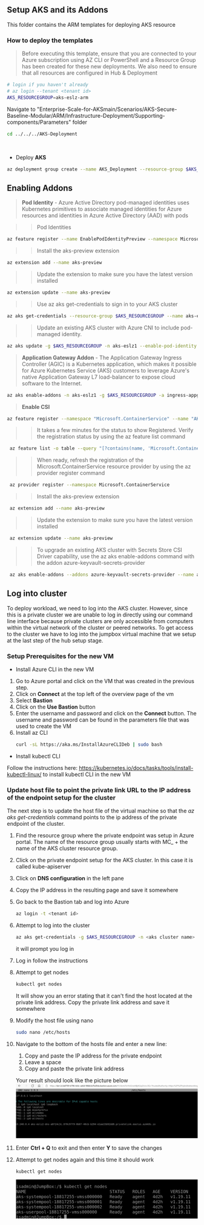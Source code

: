 ## Setup AKS and its Addons

This folder contains the ARM templates for deploying AKS resource

### How to deploy the templates
>Before executing this template, ensure that you are connected to your Azure subscription using AZ CLI or PowerShell and a Resource Group has been created for these new deployments. 
> We also need to ensure that all resources are configured in Hub & Deployment

```bash
# login if you haven't already
# az login --tenant <tenant id>
AKS_RESOURCEGROUP=aks-eslz-arm
```


Navigate to "Enterprise-Scale-for-AKSmain/Scenarios/AKS-Secure-Baseline-Modular/ARM/Infrastructure-Deployment/Supporting-components/Parameters" folder
```bash
cd ../../../AKS-Deployment
```

<br/>

* Deploy **AKS**
```bash
az deployment group create --name AKS_Deployment --resource-group $AKS_RESOURCEGROUP --template-file aks-eslz-aks.template.json --parameters @aks-eslz-aks.parameters.json
```
## Enabling Addons
 > **Pod Identity** - Azure Active Directory pod-managed identities uses Kubernetes primitives to associate managed identities for Azure resources and identities in Azure Active Directory (AAD) with pods

>> Pod Identities
```bash
az feature register --name EnablePodIdentityPreview --namespace Microsoft.ContainerService
```
>> Install the aks-preview extension
```bash
az extension add --name aks-preview
```

>> Update the extension to make sure you have the latest version installed
```bash
az extension update --name aks-preview
```
>> Use az aks get-credentials to sign in to your AKS cluster
```bash
az aks get-credentials --resource-group $AKS_RESOURCEGROUP --name aks-eslz1
```
>> Update an existing AKS cluster with Azure CNI to include pod-managed identity.
```bash
az aks update -g $AKS_RESOURCEGROUP -n aks-eslz1 --enable-pod-identity
```
> **Application Gateway Addon** - The Application Gateway Ingress Controller (AGIC) is a Kubernetes application, which makes it possible for Azure Kubernetes Service (AKS) customers to leverage Azure's native Application Gateway L7 load-balancer to expose cloud software to the Internet.
```bash
az aks enable-addons -n aks-eslz1 -g $AKS_RESOURCEGROUP -a ingress-appgw --appgw-id $(az network application-gateway show -n app_gateway -g $AKS_RESOURCEGROUP -o tsv --query "id")
```

> **Enable CSI**

```bash
az feature register --namespace "Microsoft.ContainerService" --name "AKS-AzureKeyVaultSecretsProvider"
```
>> It takes a few minutes for the status to show Registered. Verify the registration status by using the az feature list command
```bash
 az feature list -o table --query "[?contains(name, 'Microsoft.ContainerService/AKS-AzureKeyVaultSecretsProvider')].{Name:name,State:properties.state}"
 ```
>> When ready, refresh the registration of the Microsoft.ContainerService resource provider by using the az provider register command
```bash
 az provider register --namespace Microsoft.ContainerService
```

>> Install the aks-preview extension
```bash
 az extension add --name aks-preview
```
>> Update the extension to make sure you have the latest version installed
```bash
 az extension update --name aks-preview
```

>> To upgrade an existing AKS cluster with Secrets Store CSI Driver capability, use the az aks enable-addons command with the addon azure-keyvault-secrets-provider
```bash
 az aks enable-addons --addons azure-keyvault-secrets-provider --name aks-eslz1 --resource-group $AKS_RESOURCEGROUP
```

## Log into cluster

To deploy workload, we need to log into the AKS cluster. However, since this is a private cluster we are unable to log in directly using our command line interface because private clusters are only accessible from computers within the virtual network of the cluster or peered networks. To get access to the cluster we have to log into the jumpbox virtual machine that we setup at the last step of the hub setup stage.

### Setup Prerequisites for the new VM
* Install Azure CLI in the new VM
1. Go to Azure portal and click on the VM that was created in the previous step.
1. Click on **Connect** at the top left of the overview page of the vm 
1. Select **Bastion**
1. Click on the **Use Bastion** button
1. Enter the username and password and click on the **Connect** button. The username and password can be found in the parameters file that was used to create the VM 
1. Install az CLI
    ```bash
    curl -sL https://aka.ms/InstallAzureCLIDeb | sudo bash
    ```
* Install kubectl CLI

Follow the instructions here: https://kubernetes.io/docs/tasks/tools/install-kubectl-linux/ to install kubectl CLI in the new VM

### Update host file to point the private link URL to the IP address of the endpoint setup for the cluster
The next step is to update the host file of the virtual machine so that the *az aks get-credentials* command points to the ip address of the private endpoint of the cluster.

1. Find the resource group where the private endpoint was setup in Azure portal. The name of the resource group usually starts with MC_ + the name of the AKS cluster resource group. 
1. Click on the private endpoint setup for the AKS cluster. In this case it is called kube-apiserver
1. Click on **DNS configuration** in the left pane
1. Copy the IP address in the resulting page and save it somewhere
1. Go back to the Bastion tab and log into Azure
    ```bash
    az login -t <tenant id>
    ```
1. Attempt to log into the cluster
    ```bash
    az aks get-credentials -g $AKS_RESOURCEGROUP -n <aks cluster name>
    ```
    it will prompt you log in
1. Log in follow the instructions
1. Attempt to get nodes
    ```bash
    kubectl get nodes
    ```
    It will show you an error stating that it can't find the host located at the private link address. Copy the private link address and save it somewhere
1. Modify the host file using nano
    ```bash
    sudo nano /etc/hosts
    ```
1. Navigate to the bottom of the hosts file and enter a new line:
    1. Copy and paste the IP address for the private endpoint
    1. Leave a space
    1. Copy and paste the private link address

    Your result should look like the picture below
    ![Updated hosts file](../media/updated-host-file.png)
1. Enter **Ctrl + Q** to exit and then enter **Y** to save the changes
1. Attempt to get nodes again and this time it should work
    ```bash
    kubectl get nodes
    ```
    ![Updated hosts file](../media/cluster-now-accessible.PNG)
